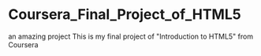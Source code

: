 # Coursera_Final_Project_of_HTML5
an amazing project
This is my final project of "Introduction to HTML5" from Coursera
